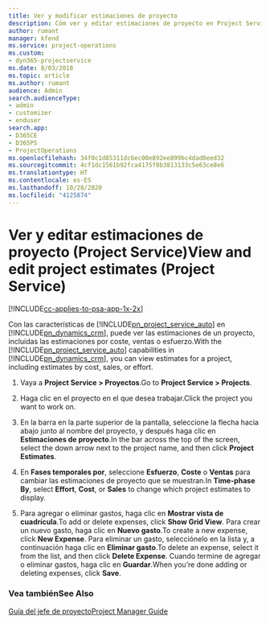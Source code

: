 ```yaml
---
title: Ver y modificar estimaciones de proyecto
description: Cóm ver y editar estimaciones de proyecto en Project Service
author: rumant
manager: kfend
ms.service: project-operations
ms.custom:
- dyn365-projectservice
ms.date: 8/03/2018
ms.topic: article
ms.author: rumant
audience: Admin
search.audienceType:
- admin
- customizer
- enduser
search.app:
- D365CE
- D365PS
- ProjectOperations
ms.openlocfilehash: 34f0c1d85311dc6ec00e892ee899bc4dad0eed32
ms.sourcegitcommit: 4cf1dc1561b92fca4175f0b3813133c5e63ce8e6
ms.translationtype: HT
ms.contentlocale: es-ES
ms.lasthandoff: 10/28/2020
ms.locfileid: "4125874"
---
```

# <a name="view-and-edit-project-estimates-project-service"></a><span data-ttu-id="dd0ca-103">Ver y editar estimaciones de proyecto (Project Service)</span><span class="sxs-lookup"><span data-stu-id="dd0ca-103">View and edit project estimates (Project Service)</span></span>

[!INCLUDE[cc-applies-to-psa-app-1x-2x](../includes/cc-applies-to-psa-app-1x-2x.md)]

<span data-ttu-id="dd0ca-104">Con las características de [!INCLUDE[pn_project_service_auto](../includes/pn-project-service-auto.md)] en [!INCLUDE[pn_dynamics_crm](../includes/pn-dynamics-crm.md)], puede ver las estimaciones de un proyecto, incluidas las estimaciones por coste, ventas o esfuerzo.</span><span class="sxs-lookup"><span data-stu-id="dd0ca-104">With the [!INCLUDE[pn_project_service_auto](../includes/pn-project-service-auto.md)] capabilities in [!INCLUDE[pn_dynamics_crm](../includes/pn-dynamics-crm.md)], you can view estimates for a project, including estimates by cost, sales, or effort.</span></span>  
  
1.  <span data-ttu-id="dd0ca-105">Vaya a **Project Service > Proyectos**.</span><span class="sxs-lookup"><span data-stu-id="dd0ca-105">Go to **Project Service > Projects**.</span></span>  
  
2.  <span data-ttu-id="dd0ca-106">Haga clic en el proyecto en el que desea trabajar.</span><span class="sxs-lookup"><span data-stu-id="dd0ca-106">Click the project you want to work on.</span></span>  
  
3.  <span data-ttu-id="dd0ca-107">En la barra en la parte superior de la pantalla, seleccione la flecha hacia abajo junto al nombre del proyecto, y después haga clic en **Estimaciones de proyecto**.</span><span class="sxs-lookup"><span data-stu-id="dd0ca-107">In the bar across the top of the screen, select the down arrow next to the project name, and then click **Project Estimates**.</span></span>  
  
4.  <span data-ttu-id="dd0ca-108">En **Fases temporales por**, seleccione **Esfuerzo**, **Coste** o **Ventas** para cambiar las estimaciones de proyecto que se muestran.</span><span class="sxs-lookup"><span data-stu-id="dd0ca-108">In **Time-phase By**, select **Effort**, **Cost**, or **Sales** to change which project estimates to display.</span></span>  
  
5.  <span data-ttu-id="dd0ca-109">Para agregar o eliminar gastos, haga clic en **Mostrar vista de cuadrícula**.</span><span class="sxs-lookup"><span data-stu-id="dd0ca-109">To add or delete expenses, click **Show Grid View**.</span></span> <span data-ttu-id="dd0ca-110">Para crear un nuevo gasto, haga clic en **Nuevo gasto**.</span><span class="sxs-lookup"><span data-stu-id="dd0ca-110">To create a new expense, click **New Expense**.</span></span> <span data-ttu-id="dd0ca-111">Para eliminar un gasto, selecciónelo en la lista y, a continuación haga clic en **Eliminar gasto**.</span><span class="sxs-lookup"><span data-stu-id="dd0ca-111">To delete an expense, select it from the list, and then click **Delete Expense**.</span></span> <span data-ttu-id="dd0ca-112">Cuando termine de agregar o eliminar gastos, haga clic en **Guardar**.</span><span class="sxs-lookup"><span data-stu-id="dd0ca-112">When you’re done adding or deleting expenses, click **Save**.</span></span>  
  
### <a name="see-also"></a><span data-ttu-id="dd0ca-113">Vea también</span><span class="sxs-lookup"><span data-stu-id="dd0ca-113">See Also</span></span>  
 [<span data-ttu-id="dd0ca-114">Guía del jefe de proyecto</span><span class="sxs-lookup"><span data-stu-id="dd0ca-114">Project Manager Guide</span></span>](../psa/project-manager-guide.md)
